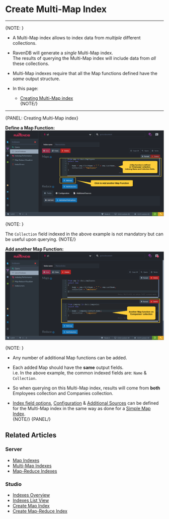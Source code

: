 ﻿# Create Multi-Map Index
---

{NOTE: }

* A Multi-Map index allows to index data from _multiple_ different collections.  

* RavenDB will generate a _single_ Multi-Map index.  
  The results of querying the Multi-Map index will include data from _all_ these collections.  

* Multi-Map indexes require that all the Map functions defined have the _same_ output structure.  

* In this page:  
  * [Creating Multi-Map index](../../../studio/database/indexes/create-map-index#edit-index-view)  
{NOTE/}

---

{PANEL: Creating Multi-Map index}

**Define a Map Function:**  
![Figure 1. Initial Map Function](images/create-multi-map-index-1.png)  

{NOTE: }

The `Collection` field indexed in the above example is not mandatory but can be useful upon querying.
{NOTE/}
<br/>

**Add another Map Function:**  
![Figure 2. Add Another Map Function](images/create-multi-map-index-2.png)  

{NOTE: }

* Any number of additional Map functions can be added.  

* Each added Map should have the **same** output fields.  
  i.e. In the above example, the common indexed fields are: `Name` & `Collection`.  

* So when querying on this Multi-Map index, results will come from **both** Employees collection and Companies collection.  

* [Index field options](../../../studio/database/indexes/create-map-index#index-fields-options), 
  [Configuration](../../../studio/database/indexes/create-map-index#configuration) & 
  [Additional Sources](../../../studio/database/indexes/create-map-index#additional-sources) 
  can be defined for the Multi-Map index in the same way as done for a [Simple Map Index](../../../studio/database/indexes/create-map-index#create-multi-map-index).  
{NOTE/}
{PANEL/}


## Related Articles

### Server
- [Map Indexes](../../../indexes/map-indexes)
- [Multi-Map Indexes](../../../indexes/multi-map-indexes)
- [Map-Reduce Indexes](../../../indexes/map-reduce-indexes)

### Studio
- [Indexes Overview](../../../studio/database/indexes/indexes-overview)
- [Indexes List View](../../../studio/database/indexes/indexes-list-view)
- [Create Map Index](../../../studio/database/indexes/create-map-index)
- [Create Map-Reduce Index](../../../studio/database/indexes/create-map-reduce-index)

